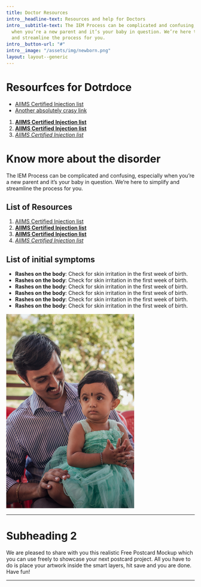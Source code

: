 ```yaml
---
title: Doctor Resources
intro__headline-text: Resources and help for Doctors
intro__subtitle-text: The IEM Process can be complicated and confusing, especially
  when you’re a new parent and it’s your baby in question. We’re here to simplify
  and streamline the process for you.
intro__button-url: "#"
intro__image: "/assets/img/newborn.png"
layout: layout--generic
---
```


# Resourfces for Dotrdoce

- [AIIMS Certified Injection list](#)
- [Another absolutely crasy link](#)

1. **[AIIMS Certified Injection list](#)**
2. **[AIIMS Certified Injection list](#)**
2. *[AIIMS Certified Injection list](#)*

# Know more about the disorder

The IEM Process can be complicated and confusing, especially when you’re a new parent and it’s your baby in question. We’re here to simplify and streamline the process for you.

## List of Resources

1. [AIIMS Certified Injection list](#)
1. **[AIIMS Certified Injection list](#)**
2. **[AIIMS Certified Injection list](#)**
2. *[AIIMS Certified Injection list](#)*

## List of initial symptoms

- **Rashes on the body**: Check for skin irritation in the first week of birth.
- **Rashes on the body**: Check for skin irritation in the first week of birth.
- **Rashes on the body**: Check for skin irritation in the first week of birth.
- **Rashes on the body**: Check for skin irritation in the first week of birth.
- **Rashes on the body**: Check for skin irritation in the first week of birth.
- **Rashes on the body**: Check for skin irritation in the first week of birth.

![ashdousahdouahsoa](/assets/img/baby.png)

---

# Subheading 2

We are pleased to share with you this realistic Free Postcard Mockup which you can use freely to showcase your next postcard project. All you have to do is place your artwork inside the smart layers, hit save and you are done. Have fun!

---